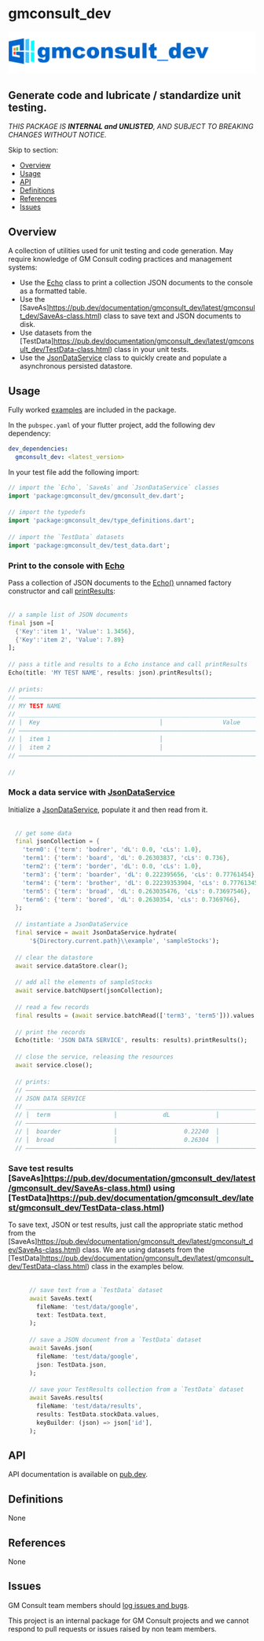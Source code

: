 <!-- 
BSD 3-Clause License
Copyright (c) 2022, GM Consult Pty Ltd
All rights reserved. 
-->

# gmconsult_dev

[![GM Consult Pty Ltd](https://raw.githubusercontent.com/GM-Consult-Pty-Ltd/gmconsult_dev/main/assets/images/gmconsult_dev_header.png?raw=true "GM Consult Pty Ltd")](https://github.com/GM-Consult-Pty-Ltd)
## **Generate code and lubricate / standardize unit testing.**

*THIS PACKAGE IS **INTERNAL and UNLISTED**, AND SUBJECT TO BREAKING CHANGES WITHOUT NOTICE.*

Skip to section:
- [Overview](#overview)
- [Usage](#usage)
- [API](#api)
- [Definitions](#definitions)
- [References](#references)
- [Issues](#issues)

## Overview
A collection of utilities used for unit testing and code generation.  May require knowledge of
GM Consult coding practices and management systems:
* Use the [Echo](https://pub.dev/documentation/gmconsult_dev/latest/gmconsult_dev/Echo-class.html) class to print a collection JSON documents to the console as a formatted table.
* Use the [SaveAs]https://pub.dev/documentation/gmconsult_dev/latest/gmconsult_dev/SaveAs-class.html) class to save text and JSON documents to disk.
* Use datasets from the [TestData]https://pub.dev/documentation/gmconsult_dev/latest/gmconsult_dev/TestData-class.html) class in your unit tests.
* Use the [JsonDataService](https://pub.dev/documentation/gmconsult_dev/latest/gmconsult_dev/JsonDataService-class.html) class to quickly create and populate a asynchronous persisted datastore.

## Usage

Fully worked [examples](https://pub.dev/packages/gmconsult_dev/example) are included in the package.

In the `pubspec.yaml` of your flutter project, add the following dev dependency:

```yaml
dev_dependencies:
  gmconsult_dev: <latest_version>
```

In your test file add the following import:

```dart
// import the `Echo`, `SaveAs` and `JsonDataService` classes
import 'package:gmconsult_dev/gmconsult_dev.dart';

// import the typedefs
import 'package:gmconsult_dev/type_definitions.dart';

// import the `TestData` datasets
import 'package:gmconsult_dev/test_data.dart';
```

### Print to the console with [Echo](https://pub.dev/documentation/gmconsult_dev/latest/gmconsult_dev/Echo-class.html)

Pass a collection of JSON documents to the [Echo()](https://pub.dev/documentation/gmconsult_dev/latest/gmconsult_dev/Echo/Echo.html) unnamed factory constructor and call [printResults](https://pub.dev/documentation/gmconsult_dev/latest/gmconsult_dev/Echo/printResults.html):
```dart

// a sample list of JSON documents
final json =[
  {'Key':'item 1', 'Value': 1.3456},
  {'Key':'item 2', 'Value': 7.89}
];

// pass a title and results to a Echo instance and call printResults
Echo(title: 'MY TEST NAME', results: json).printResults();

// prints:
// —————————————————————————————————————————————————————————————————————————————————
// MY TEST NAME                                                                     
// _________________________________________________________________________________
// │  Key                                  │                 Value                 │
// —————————————————————————————————————————————————————————————————————————————————
// │  item 1                               │                               1.3456  │
// │  item 2                               │                               7.8900  │
// —————————————————————————————————————————————————————————————————————————————————

//
```

### Mock a data service with [JsonDataService](https://pub.dev/documentation/gmconsult_dev/latest/gmconsult_dev/JsonDataService-class.html)

Initialize a [JsonDataService](https://pub.dev/documentation/gmconsult_dev/latest/gmconsult_dev/JsonDataService-class.html), populate it and then read from it.

```dart

  // get some data
  final jsonCollection = {
    'term0': {'term': 'bodrer', 'dL': 0.0, 'cLs': 1.0},
    'term1': {'term': 'board', 'dL': 0.26303837, 'cLs': 0.736},
    'term2': {'term': 'border', 'dL': 0.0, 'cLs': 1.0},
    'term3': {'term': 'boarder', 'dL': 0.222395656, 'cLs': 0.77761454},
    'term4': {'term': 'brother', 'dL': 0.22239353904, 'cLs': 0.7776134576},
    'term5': {'term': 'broad', 'dL': 0.263035476, 'cLs': 0.73697546},
    'term6': {'term': 'bored', 'dL': 0.2630354, 'cLs': 0.7369766},
  };

  // instantiate a JsonDataService
  final service = await JsonDataService.hydrate(
      '${Directory.current.path}\\example', 'sampleStocks');

  // clear the datastore
  await service.dataStore.clear();

  // add all the elements of sampleStocks
  await service.batchUpsert(jsonCollection);

  // read a few records
  final results = (await service.batchRead(['term3', 'term5'])).values.toList();

  // print the records
  Echo(title: 'JSON DATA SERVICE', results: results).printResults();

  // close the service, releasing the resources
  await service.close();

  // prints:
  // ———————————————————————————————————————————————————————————————————————————————————
  // JSON DATA SERVICE                                                                  
  // ___________________________________________________________________________________
  // │  term                  │             dL             │            cLs            │
  // ———————————————————————————————————————————————————————————————————————————————————
  // │  boarder               │                   0.22240  │                  0.77761  │
  // │  broad                 │                   0.26304  │                  0.73698  │
  // ———————————————————————————————————————————————————————————————————————————————————

```

### Save test results [SaveAs]https://pub.dev/documentation/gmconsult_dev/latest/gmconsult_dev/SaveAs-class.html) using [TestData]https://pub.dev/documentation/gmconsult_dev/latest/gmconsult_dev/TestData-class.html)

To save text, JSON or test results, just call the appropriate static method from the [SaveAs]https://pub.dev/documentation/gmconsult_dev/latest/gmconsult_dev/SaveAs-class.html) class. We are using datasets from the [TestData]https://pub.dev/documentation/gmconsult_dev/latest/gmconsult_dev/TestData-class.html) class in the examples below.

```dart

      // save text from a `TestData` dataset
      await SaveAs.text(
        fileName: 'test/data/google',
        text: TestData.text,
      );

      // save a JSON document from a `TestData` dataset
      await SaveAs.json(
        fileName: 'test/data/google',
        json: TestData.json,
      );

      // save your TestResults collection from a `TestData` dataset
      await SaveAs.results(
        fileName: 'test/data/results',
        results: TestData.stockData.values,
        keyBuilder: (json) => json['id'],
      );

```

## API

API documentation is available on [pub.dev](https://pub.dev/documentation/gmconsult_dev/latest/).

## Definitions

None

## References

None

## Issues

GM Consult team members should [log issues and bugs](https://github.com/GM-Consult-Pty-Ltd/gmconsult_dev/issues).  

This project is an internal package for GM Consult projects and we cannot respond to pull requests or issues raised by non team members.


